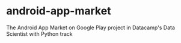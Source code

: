 # android-app-market
The Android App Market on Google Play project in Datacamp's Data Scientist with Python track
